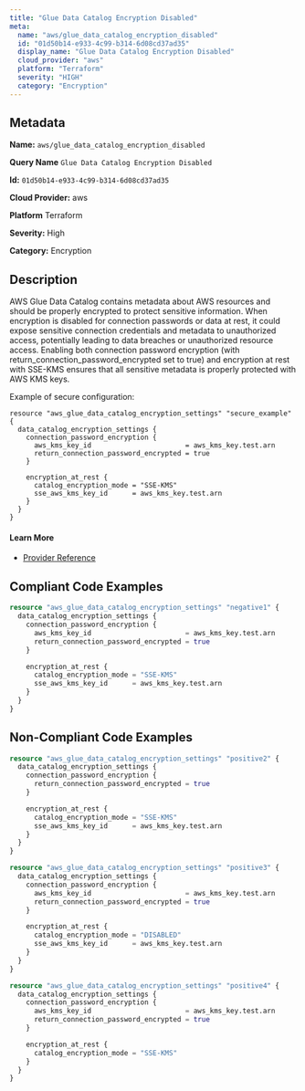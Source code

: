 ```yaml
---
title: "Glue Data Catalog Encryption Disabled"
meta:
  name: "aws/glue_data_catalog_encryption_disabled"
  id: "01d50b14-e933-4c99-b314-6d08cd37ad35"
  display_name: "Glue Data Catalog Encryption Disabled"
  cloud_provider: "aws"
  platform: "Terraform"
  severity: "HIGH"
  category: "Encryption"
---
```

## Metadata

**Name:** `aws/glue_data_catalog_encryption_disabled`

**Query Name** `Glue Data Catalog Encryption Disabled`

**Id:** `01d50b14-e933-4c99-b314-6d08cd37ad35`

**Cloud Provider:** aws

**Platform** Terraform

**Severity:** High

**Category:** Encryption

## Description
AWS Glue Data Catalog contains metadata about AWS resources and should be properly encrypted to protect sensitive information. When encryption is disabled for connection passwords or data at rest, it could expose sensitive connection credentials and metadata to unauthorized access, potentially leading to data breaches or unauthorized resource access. Enabling both connection password encryption (with return_connection_password_encrypted set to true) and encryption at rest with SSE-KMS ensures that all sensitive metadata is properly protected with AWS KMS keys.

Example of secure configuration:
```
resource "aws_glue_data_catalog_encryption_settings" "secure_example" {
  data_catalog_encryption_settings {
    connection_password_encryption {
      aws_kms_key_id                       = aws_kms_key.test.arn
      return_connection_password_encrypted = true
    }

    encryption_at_rest {
      catalog_encryption_mode = "SSE-KMS"
      sse_aws_kms_key_id      = aws_kms_key.test.arn
    }
  }
}
```

#### Learn More

 - [Provider Reference](https://registry.terraform.io/providers/hashicorp/aws/latest/docs/resources/glue_data_catalog_encryption_settings#data_catalog_encryption_settings)


## Compliant Code Examples
```terraform
resource "aws_glue_data_catalog_encryption_settings" "negative1" {
  data_catalog_encryption_settings {
    connection_password_encryption {
      aws_kms_key_id                       = aws_kms_key.test.arn
      return_connection_password_encrypted = true
    }

    encryption_at_rest {
      catalog_encryption_mode = "SSE-KMS"
      sse_aws_kms_key_id      = aws_kms_key.test.arn
    }
  }
}

```
## Non-Compliant Code Examples
```terraform
resource "aws_glue_data_catalog_encryption_settings" "positive2" {
  data_catalog_encryption_settings {
    connection_password_encryption {
      return_connection_password_encrypted = true
    }

    encryption_at_rest {
      catalog_encryption_mode = "SSE-KMS"
      sse_aws_kms_key_id      = aws_kms_key.test.arn
    }
  }
}

```

```terraform
resource "aws_glue_data_catalog_encryption_settings" "positive3" {
  data_catalog_encryption_settings {
    connection_password_encryption {
      aws_kms_key_id                       = aws_kms_key.test.arn
      return_connection_password_encrypted = true
    }

    encryption_at_rest {
      catalog_encryption_mode = "DISABLED"
      sse_aws_kms_key_id      = aws_kms_key.test.arn
    }
  }
}

```

```terraform
resource "aws_glue_data_catalog_encryption_settings" "positive4" {
  data_catalog_encryption_settings {
    connection_password_encryption {
      aws_kms_key_id                       = aws_kms_key.test.arn
      return_connection_password_encrypted = true
    }

    encryption_at_rest {
      catalog_encryption_mode = "SSE-KMS"
    }
  }
}

```